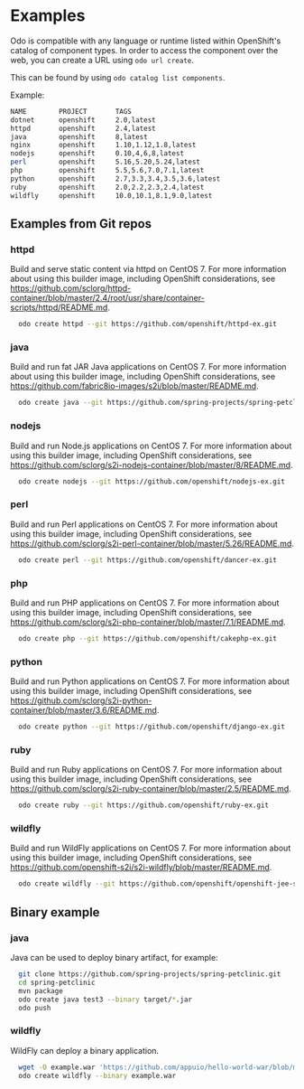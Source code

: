 # Examples

Odo is compatible with any language or runtime listed within OpenShift's catalog of component types. In order to access the component over the web, you can create a URL using `odo url create`.

This can be found by using `odo catalog list components`.

Example:

```sh
NAME        PROJECT       TAGS
dotnet      openshift     2.0,latest
httpd       openshift     2.4,latest
java        openshift     8,latest
nginx       openshift     1.10,1.12,1.8,latest
nodejs      openshift     0.10,4,6,8,latest
perl        openshift     5.16,5.20,5.24,latest
php         openshift     5.5,5.6,7.0,7.1,latest
python      openshift     2.7,3.3,3.4,3.5,3.6,latest
ruby        openshift     2.0,2.2,2.3,2.4,latest
wildfly     openshift     10.0,10.1,8.1,9.0,latest
```


## Examples from Git repos

### httpd

Build and serve static content via httpd on CentOS 7. For more information about using this builder image, including OpenShift considerations, see https://github.com/sclorg/httpd-container/blob/master/2.4/root/usr/share/container-scripts/httpd/README.md.

```sh
  odo create httpd --git https://github.com/openshift/httpd-ex.git
```

### java 

Build and run fat JAR Java applications on CentOS 7. For more information about using this builder image, including OpenShift considerations, see https://github.com/fabric8io-images/s2i/blob/master/README.md.

```sh
  odo create java --git https://github.com/spring-projects/spring-petclinic.git
```

### nodejs

Build and run Node.js applications on CentOS 7. For more information about using this builder image, including OpenShift considerations, see https://github.com/sclorg/s2i-nodejs-container/blob/master/8/README.md.

```sh
  odo create nodejs --git https://github.com/openshift/nodejs-ex.git
```

### perl

Build and run Perl applications on CentOS 7. For more information about using this builder image, including OpenShift considerations, see https://github.com/sclorg/s2i-perl-container/blob/master/5.26/README.md.

```sh
  odo create perl --git https://github.com/openshift/dancer-ex.git
```

### php

Build and run PHP applications on CentOS 7. For more information about using this builder image, including OpenShift considerations, see https://github.com/sclorg/s2i-php-container/blob/master/7.1/README.md.

```sh
  odo create php --git https://github.com/openshift/cakephp-ex.git
```

### python

Build and run Python applications on CentOS 7. For more information about using this builder image, including OpenShift considerations, see https://github.com/sclorg/s2i-python-container/blob/master/3.6/README.md.

```sh
  odo create python --git https://github.com/openshift/django-ex.git
```

### ruby

Build and run Ruby applications on CentOS 7. For more information about using this builder image, including OpenShift considerations, see https://github.com/sclorg/s2i-ruby-container/blob/master/2.5/README.md.

```sh
  odo create ruby --git https://github.com/openshift/ruby-ex.git
```

### wildfly

Build and run WildFly applications on CentOS 7. For more information about using this builder image, including OpenShift considerations, see https://github.com/openshift-s2i/s2i-wildfly/blob/master/README.md.

```sh
  odo create wildfly --git https://github.com/openshift/openshift-jee-sample.git
```

## Binary example

### java 

Java can be used to deploy binary artifact, for example:

```sh
  git clone https://github.com/spring-projects/spring-petclinic.git
  cd spring-petclinic
  mvn package
  odo create java test3 --binary target/*.jar
  odo push
```

### wildfly

WildFly can deploy a binary application.

```sh
  wget -O example.war 'https://github.com/appuio/hello-world-war/blob/master/repo/ch/appuio/hello-world-war/1.0.0/hello-world-war-1.0.0.war?raw=true'
  odo create wildfly --binary example.war
```
